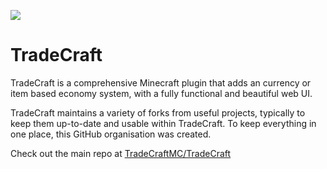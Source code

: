 ![](https://raw.githubusercontent.com/TradeCraftMC/TradeCraft/main/src/main/resources/web/banner.png)
# TradeCraft
TradeCraft is a comprehensive Minecraft plugin that adds an currency or item based economy system, with a fully functional and beautiful web UI. 

TradeCraft maintains a variety of forks from useful projects, typically to keep them up-to-date and usable within TradeCraft. To keep everything in one place, this GitHub organisation was created.

Check out the main repo at [TradeCraftMC/TradeCraft](https://github.com/TradeCraftMC/TradeCraft)
